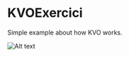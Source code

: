 # KVOExercici

Simple example about how KVO works.

![Alt text](https://raw.githubusercontent.com/ribiribi/KVOExercici/master/KVOImage.jpg)
